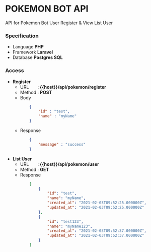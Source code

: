 # POKEMON BOT API

API for Pokemon Bot User Register & View List User

### Specification
* Language <b> PHP </b>
* Framework <b> Laravel </b>
* Database <b> Postgres SQL </b>

### Access
* <b> Register </b>
  * URL &nbsp;&nbsp;&nbsp;&nbsp;&nbsp;&nbsp;:<b> {{host}}/api/pokemon/register </b>
  * Method : <b> POST </b>
  * Body
    ```json
        {
            "id" : "test",
            "name" : "myName"
        }
    ```
  * Response
    ```json
        {
            "message" : "success"
        }
    ```
* <b> List User </b>
  * URL &nbsp;&nbsp;&nbsp;&nbsp;&nbsp;&nbsp;:<b> {{host}}/api/pokemon/user </b>
  * Method : <b> GET </b>
  * Response
    ```json
        [
            {
                "id": "test",
                "name": "myName",
                "created_at": "2021-02-03T09:52:25.000000Z",
                "updated_at": "2021-02-03T09:52:25.000000Z"
            },
            {
                "id": "test123",
                "name": "myName123",
                "created_at": "2021-02-03T09:52:37.000000Z",
                "updated_at": "2021-02-03T09:52:37.000000Z"
            }
        ]
    ```
